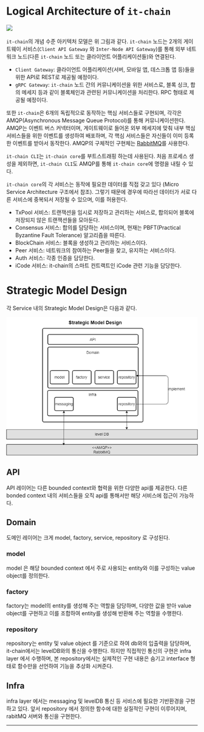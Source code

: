 # Logical Architecture of `it-chain`

![](../images/it-chain-logical-view-architecture-r4.png)

`it-chain`의 개념 수준 아키텍처 모델은 위 그림과 같다. `it-chain` 노드는 2개의 게이트웨이 서비스(`Client API Gateway` 와 `Inter-Node API Gateway`)를 통해 외부 네트워크 노드(다른 `it-chain` 노드 또는 클라이언트 어플리케이션들)와 연결된다.

* `Client Gateway`: 클라이언트 어플리케이션(서버, 모바일 앱, 데스크톱 앱 등)들을 위한 API로 REST로 제공될 예정이다.
* `gRPC Gateway`: `it-chain` 노드 간의 커뮤니케이션을 위한 서비스로, 블록 싱크, 합의 메세지 등과 같이 블록체인과 관련된 커뮤니케이션을 처리한다. RPC 형태로 제공될 예정이다.

또한 `it-chain`은 6개의 독립적으로 동작하는 핵심 서비스들로 구현되며, 각각은 AMQP(Asynchronous Message Queue Protocol)를 통해 커뮤니케이션한다. AMQP는 이벤트 버스 커넥터이며, 게이트웨이로 들어온 외부 메세지에 맞춰 내부 핵심 서비스들을 위한 이벤트를 생성하여 배포하며, 각 핵심 서비스들은 자신들이 이미 등록한 이벤트를 받아서 동작한다. AMQP의 구체적인 구현체는 [RabbitMQ](https://www.rabbitmq.com)를 사용한다.

`it-chain CLI`는 `it-chain core`를 부트스트래핑 하는데 사용된다. 처음 프로세스 생성을 제외하면, `it-chain CLI`도 AMQP를 통해 `it-chain core`에 명령을 내릴 수 있다.

`it-chain core`의 각 서비스는 동작에 필요한 데이터를 직접 갖고 있다 (Micro Service Architecture 구조에서 참조). 그렇기 때문에 경우에 따라선 데이터가 서로 다른 서비스에 중복되서 저장될 수 있으며, 이를 허용한다.

* TxPool 서비스: 트랜잭션을 임시로 저장하고 관리하는 서비스로, 합의되어 블록에 저장되지 않은 트랜잭션들을 모아둔다.
* Consensus 서비스: 합의를 담당하는 서비스이며, 현재는 PBFT(Practical Byzantine Fault Tolerance) 알고리즘을 따른다.
* BlockChain 서비스: 블록을 생성하고 관리하는 서비스이다.
* Peer 서비스: 네트워크의 참여하는 Peer들을 찾고, 유지하는 서비스이다.
* Auth 서비스: 각종 인증을 담당한다.
* iCode 서비스: it-chain의 스마트 컨트랙트인 iCode 관련 기능을 담당한다.


# Strategic Model Design
각 Service 내의 Strategic Model Design은 다음과 같다.

![Strategic Model Design](../images/StrategicModelDesign.png)

## API
API 레이어는 다른 bounded context와 협력을 위한 다양한 api를 제공한다.
다른 bonded context 내의 서비스들을 오직 api를 통해서만 해당 서비스에 접근이 가능하다.

## Domain
도메인 레이어는 크게 model, factory, service, repository 로 구성된다.

### model
model 은 해당 bounded context 에서 주로 사용되는 entity와 이를 구성하는 value object를 정의한다.

### factory
factory는 model의 entity를 생성해 주는 역할을 담당하며, 다양한 값을 받아 value object를 구현하고 이를 조합하여 entity를 생성해 반환해 주는 역할을 수행한다.

### repository
repository는 entity 및 value object 를 기준으로 하여 db와의 입출력을 담당하며, it-chain에서는 levelDB와의 통신을 수행한다.
하지만 직접적인 통신의 구현은 infra layer 에서 수행하며, 본 repository에서는 실제적인 구현 내용은 숨기고 interface 형태로 함수만을 선언하여 기능을 추상화 시켜준다.

## Infra
infra layer 에서는 messaging 및 levelDB 통신 등 서비스에 필요한 기반환경을 구현하고 있다.
앞서 repository 에서 정의한 함수에 대한 실질적인 구현이 이루어지며, rabitMQ 서버와 통신을 구현한다.


---
